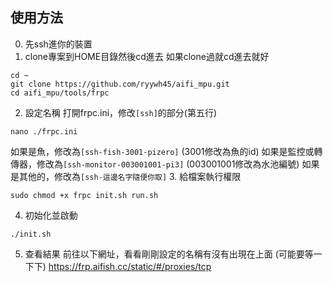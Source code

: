 ## 使用方法
0. 先ssh進你的裝置
1. clone專案到HOME目錄然後cd進去 
如果clone過就cd進去就好
```
cd ~
git clone https://github.com/ryywh45/aifi_mpu.git
cd aifi_mpu/tools/frpc
```
2. 設定名稱 
打開frpc.ini，修改`[ssh]`的部分(第五行)
```
nano ./frpc.ini
```
如果是魚，修改為`[ssh-fish-3001-pizero]` (3001修改為魚的id)
如果是監控或轉傳器，修改為`[ssh-monitor-003001001-pi3]` (003001001修改為水池編號)
如果是其他的，修改為`[ssh-這邊名字隨便你取]`
3. 給檔案執行權限
```
sudo chmod +x frpc init.sh run.sh
```
4. 初始化並啟動  
```
./init.sh
```
5. 查看結果
前往以下網址，看看剛剛設定的名稱有沒有出現在上面
(可能要等一下下)
https://frp.aifish.cc/static/#/proxies/tcp
